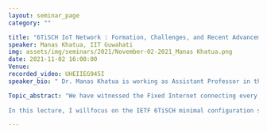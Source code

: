 ```yaml
---
layout: seminar_page
category: ""

title: "6TiSCH IoT Network : Formation, Challenges, and Recent Advancements"
speaker: Manas Khatua, IIT Guwahati
img: assets/img/seminars/2021/November-02-2021_Manas Khatua.png
date: 2021-11-02 16:00:00 
Venue: 
recorded_video: UHEIIEG945I
speaker_bio: " Dr. Manas Khatua is working as Assistant Professor in the Dept. ofComputer Science and Engineering, Indian Institute of Technology Guwahati,India, since May 2018. Prior to that, he was an Assistant Professor in theDept. of Computer Science and Engineering, Indian Institute of Technology Jodhpur,from 2016 to 2018, and was a Postdoctoral Research Fellow at SingaporeUniversity of Technology and Design, Singapore, from 2015 to 2016. He completedhis Ph.D. in Wireless Networks from Indian Institute of Technology Kharagpur,India, in 2016. He passed M.Tech. in Information Technology from BengalEngineering and Science University, Shibpur, India, and B.Tech. in Computer Science&amp; Engineering from University of Kalyani, India, in 2007 and 2003,respectively. He was associated with Tata Consultancy Services (India) for twoand half years, and worked as a Lecturer of Bankura Unnayani Institute ofEngineering, India, for more than two years. His research interests include Performance Evaluation of Communication Protocols, Internet ofThings, Wireless Networks, Sensor Networks, Network Security, Cloud and EdgeComputing, and Cyber Physical Systems. He is an author of many reputedinternational journal and conference publications. He is a member of IEEE andACM."

Topic_abstract: "We have witnessed the Fixed Internet connecting every computer andnetworking devices in the world followed by the Mobile Internet connectingsmart phones, tablets and laptops with it. However, in present time, theemergence of Interne of Things (IoT) has dwarfed both the Fixed and MobileInternets. Using IoT, every objects are able to be connected with the Internet.Whilst the impact of IoT on economics and societies around the world isundisputed, the fundamental background technologies facilitating suchubiquitous connectivity is recently commenced to take a shape. Differentindustries have started believing the power of IoT to meet the importantindustrial criteria of power efficiency, reliability, predictable and boundedlatency, scalability and Internet connectivity. In this regards, IEEE and IETFhave standardized a set of protocols to respond to the increasing demand of IoTapplications with above mentioned criteria.
 
In this lecture, I willfocus on the IETF 6TiSCH minimal configuration standard for efficient network bootstrappingof hundreds of wireless nodes deployed in a region. The IEEE 802.15.4e TSCHlink layer protocol allows nodes to change their physical channels (calledchannel hopping) after every transmission of packets to eliminate the impact ofinterference and multi-path fading on communicating channels. However, newnodes (aka pledges) take more time to join a 6TiSCH network due to this channelhopping feature, resulting in significantly high energy consumption. Due to theresource constrained (i.e. limited processing capability, memory, and powersupply) devices used in the 6TiSCH network, researchers are attempting tominimize the pledges’ joining time in order to lower their energy usage,resulting in longer network lifetime. Furthermore, the faster bootstrapping of6TiSCH network helps in improving effective packet delivery. To date, numerous solutionshave been offered by various researchers in order to speed up the formation of6TiSCH network. In this lecture, I will discuss an overview of 6TiSCH network,its formation procedure and challenges, followed by few recently proposedsolutions taking from the representative state-of-the-art in this field."

---
```


